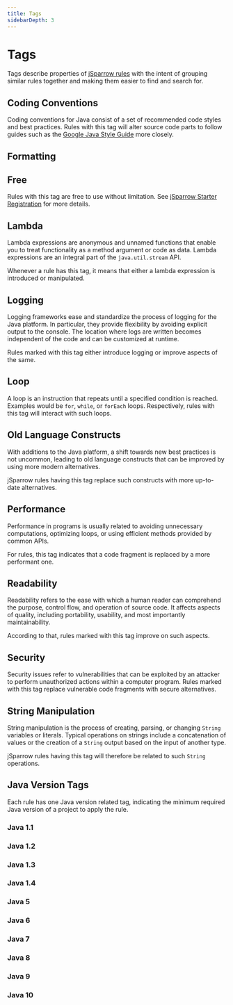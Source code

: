 ```yaml
---
title: Tags
sidebarDepth: 3
---
```


# Tags

Tags describe properties of [jSparrow rules](/rules/) with the intent of grouping similar rules together and making them easier to find and search for. 

## Coding Conventions

Coding conventions for Java consist of a set of recommended code styles and best practices. 
Rules with this tag will alter source code parts to follow guides such as the [Google Java Style Guide](https://google.github.io/styleguide/javaguide.html) more closely. 

<Tag tag-name="Coding Conventions" />

## Formatting

<Tag tag-name="Formatting" />

## Free

Rules with this tag are free to use without limitation. See [jSparrow Starter Registration](/eclipse/jsparrow-starter-registration.html) for more details.

<Tag tag-name="Free" />

## Lambda

Lambda expressions are anonymous and unnamed functions that enable you to treat functionality as a method argument or code as data. Lambda expressions are an integral part of the `java.util.stream` API.  

Whenever a rule has this tag, it means that either a lambda expression is introduced or manipulated. 

<Tag tag-name="Lambda" />

## Logging

Logging frameworks ease and standardize the process of logging for the Java platform. In particular, they provide flexibility by avoiding explicit output to the console. The location where logs are written becomes independent of the code and can be customized at runtime.

Rules marked with this tag either introduce logging or improve aspects of the same. 

<Tag tag-name="Logging" />

## Loop

A loop is an instruction that repeats until a specified condition is reached. Examples would be `for`, `while`, or `forEach` loops. Respectively, rules with this tag will interact with such loops. 

<Tag tag-name="Loop" />

## Old Language Constructs

With additions to the Java platform, a shift towards new best practices is not uncommon, leading to old language constructs that can be improved by using more modern alternatives. 

jSparrow rules having this tag replace such constructs with more up-to-date alternatives. 

<Tag tag-name="Old Language Constructs" />

## Performance

Performance in programs is usually related to avoiding unnecessary computations, optimizing loops, or using efficient methods provided by common APIs. 

For rules, this tag indicates that a code fragment is replaced by a more performant one. 

<Tag tag-name="Performance" />

## Readability

Readability refers to the ease with which a human reader can comprehend the purpose, control flow, and operation of source code. It affects aspects of quality, including portability, usability, and most importantly maintainability.

According to that, rules marked with this tag improve on such aspects. 

<Tag tag-name="Readability" />

## Security

Security issues refer to vulnerabilities that can be exploited by an attacker to perform unauthorized actions within a computer program. 
Rules marked with this tag replace vulnerable code fragments with secure alternatives. 

<Tag tag-name="Security" />

## String Manipulation

String manipulation is the process of creating, parsing, or changing `String` variables or literals. Typical operations on strings include a concatenation of values or the creation of a `String` output based on the input of another type. 

jSparrow rules having this tag will therefore be related to such `String` operations. 

<Tag tag-name="String Manipulation" />

## Java Version Tags

Each rule has one Java version related tag, indicating the minimum required Java version of a project to apply the rule. 

### Java 1.1

<Tag tag-name="Java 1.1" />

### Java 1.2 

<Tag tag-name="Java 1.2" />

### Java 1.3

<Tag tag-name="Java 1.3" />

### Java 1.4

<Tag tag-name="Java 1.4" />

### Java 5

<Tag tag-name="Java 5" />

### Java 6

<Tag tag-name="Java 6" />

### Java 7

<Tag tag-name="Java 7" />

### Java 8

<Tag tag-name="Java 8" />

### Java 9

<Tag tag-name="Java 9" />

### Java 10

<Tag tag-name="Java 10" />